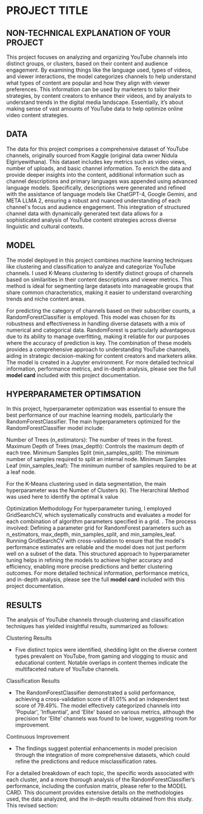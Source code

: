# PROJECT TITLE 


## NON-TECHNICAL EXPLANATION OF YOUR PROJECT
This project focuses on analyzing and organizing YouTube channels into distinct groups, or clusters, based on their content and audience engagement. By examining things like the language used, types of videos, and viewer interactions, the model categorizes channels to help understand what types of content are popular and how they align with viewer preferences. This information can be used by marketers to tailor their strategies, by content creators to enhance their videos, and by analysts to understand trends in the digital media landscape. Essentially, it’s about making sense of vast amounts of YouTube data to help optimize online video content strategies.

## DATA
The data for this project comprises a comprehensive dataset of YouTube channels, originally sourced from Kaggle (original data owner Nidula Elgiriyewithana).
This dataset includes key metrics such as video views, number of uploads, and basic channel information. 
To enrich the data and provide deeper insights into the content, additional information such as channel descriptions and primary languages was appended using advanced language models. Specifically, descriptions were generated and refined with the assistance of language models like ChatGPT-4, Google Gemini, and META LLMA 2, ensuring a robust and nuanced understanding of each channel's focus and audience engagement. 
This integration of structured channel data with dynamically generated text data allows for a sophisticated analysis of YouTube content strategies across diverse linguistic and cultural contexts.


## MODEL 
The model deployed in this project combines machine learning techniques like clustering and classification to analyze and categorize YouTube channels. 
I used K-Means clustering to identify distinct groups of channels based on similarities in their content descriptions and viewer metrics.
This method is ideal for segmenting large datasets into manageable groups that share common characteristics, making it easier to understand overarching trends and niche content areas.

For predicting the category of channels based on their subscriber counts, a RandomForestClassifier is employed. 
This model was chosen for its robustness and effectiveness in handling diverse datasets with a mix of numerical and categorical data.
RandomForest is particularly advantageous due to its ability to manage overfitting, making it reliable for our purposes where the accuracy of prediction is key. 
The combination of these models provides a comprehensive approach to understanding YouTube channels, aiding in strategic decision-making for content creators and marketers alike.
The model is created in a Jupyter environment.
For more detailed technical information, performance metrics, and in-depth analysis, please see the full **model card** included with this project documentation.

## HYPERPARAMETER OPTIMSATION 

In this project, hyperparameter optimization was essential to ensure the best performance of our machine learning models, particularly the RandomForestClassifier. 
The main hyperparameters optimized for the RandomForestClassifier model include:

Number of Trees (n_estimators): The number of trees in the forest.
Maximum Depth of Trees (max_depth): Controls the maximum depth of each tree. 
Minimum Samples Split (min_samples_split): The minimum number of samples required to split an internal node.
Minimum Samples Leaf (min_samples_leaf): The minimum number of samples required to be at a leaf node. 


For the K-Means clustering used in data segmentation, the main hyperparameter was the Number of Clusters (k).
The Herarchiral Method was used here to identify the optimal k value 

Optimization Methodology
For hyperparameter tuning, I employed GridSearchCV, which systematically constructs and evaluates a model for each combination of algorithm parameters specified in a grid. .
The process involved:
Defining a parameter grid for RandomForest parameters such as n_estimators, max_depth, min_samples_split, and min_samples_leaf.
Running GridSearchCV with cross-validation to ensure that the model's performance estimates are reliable and the model does not just perform well on a subset of the data.
This structured approach to hyperparameter tuning helps in refining the models to achieve higher accuracy and efficiency, enabling more precise predictions and better clustering outcomes.
For more detailed technical information, performance metrics, and in-depth analysis, please see the full **model card** included with this project documentation.


## RESULTS
The analysis of YouTube channels through clustering and classification techniques has yielded insightful results, summarized as follows:

Clustering Results
- Five distinct topics were identified, shedding light on the diverse content types prevalent on YouTube, from gaming and vlogging to music and educational content. Notable overlaps in content themes indicate the multifaceted nature of YouTube channels.

Classification Results
- The RandomForestClassifier demonstrated a solid performance, achieving a cross-validation score of 81.01% and an independent test score of 79.49%. The model effectively categorized channels into 'Popular', 'Influential', and 'Elite' based on various metrics, although the precision for 'Elite' channels was found to be lower, suggesting room for improvement.

Continuous Improvement
- The findings suggest potential enhancements in model precision through the integration of more comprehensive datasets, which could refine the predictions and reduce misclassification rates.

For a detailed breakdown of each topic, the specific words associated with each cluster, and a more thorough analysis of the RandomForestClassifier’s performance, including the confusion matrix, please refer to the MODEL CARD. This document provides extensive details on the methodologies used, the data analyzed, and the in-depth results obtained from this study.
This revised section:
